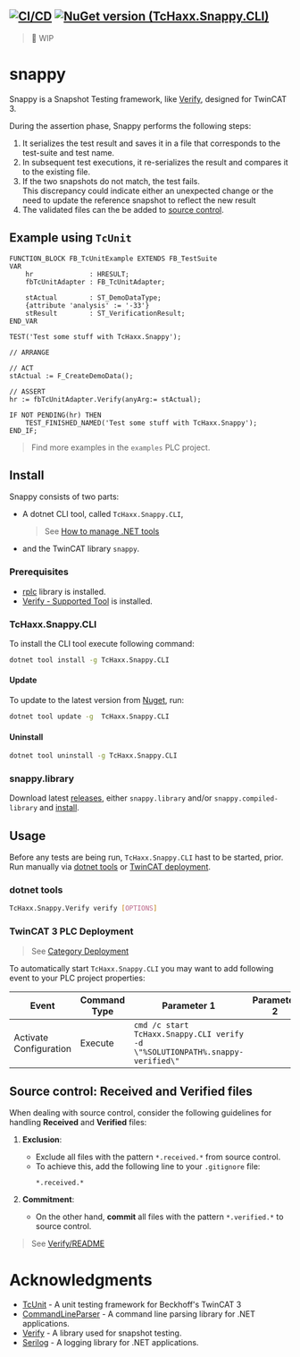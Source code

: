 [![CI/CD](https://github.com/TcHaxx/snappy/actions/workflows/cicd.yml/badge.svg)](https://github.com/TcHaxx/snappy/actions/workflows/cicd.yml)
[![NuGet version (TcHaxx.Snappy.CLI)](https://img.shields.io/nuget/v/TcHaxx.Snappy.CLI.svg)](https://www.nuget.org/packages/TcHaxx.Snappy.CLI/)
---
> 🚧 WIP
# snappy
Snappy is a Snapshot Testing framework, like [Verify](https://github.com/VerifyTests/Verify),  designed for TwinCAT 3.  

During the assertion phase, Snappy performs the following steps:

1. It serializes the test result and saves it in a file that corresponds to the test-suite and test name.
2. In subsequent test executions, it re-serializes the result and compares it to the existing file.
3. If the two snapshots do not match, the test fails.  
This discrepancy could indicate either an unexpected change or the need to update the reference snapshot to reflect the new result
4. The validated files can the be added to [source control](#source-control-received-and-verified-files).


## Example using `TcUnit`
```
FUNCTION_BLOCK FB_TcUnitExample EXTENDS FB_TestSuite
VAR
	hr				: HRESULT;		
	fbTcUnitAdapter : FB_TcUnitAdapter;
	
	stActual		: ST_DemoDataType;
	{attribute 'analysis' := '-33'}
	stResult		: ST_VerificationResult;
END_VAR
```
```
TEST('Test some stuff with TcHaxx.Snappy');

// ARRANGE

// ACT
stActual := F_CreateDemoData();

// ASSERT
hr := fbTcUnitAdapter.Verify(anyArg:= stActual);

IF NOT PENDING(hr) THEN
	TEST_FINISHED_NAMED('Test some stuff with TcHaxx.Snappy');
END_IF;
```

> Find more examples in the `examples` PLC project.

## Install

Snappy consists of two parts:
* A dotnet CLI tool, called `TcHaxx.Snappy.CLI`,
  > See [How to manage .NET tools](https://docs.microsoft.com/en-us/dotnet/core/tools/global-tools)
* and the TwinCAT library `snappy`.

### Prerequisites

* [rplc](https://github.com/TcHaxx/rplc) library is installed.
* [Verify - Supported Tool](https://github.com/VerifyTests/DiffEngine?tab=readme-ov-file#supported-tools) is installed.

### TcHaxx.Snappy.CLI

To install the CLI tool execute following command:
```sh
dotnet tool install -g TcHaxx.Snappy.CLI
```
#### Update
To update to the latest version from [Nuget](https://www.nuget.org/packages/TcHaxx.Snappy.CLI/), run:
```sh
dotnet tool update -g  TcHaxx.Snappy.CLI
```
#### Uninstall
```sh
dotnet tool uninstall -g TcHaxx.Snappy.CLI
``` 

### snappy.library
Download latest [releases](https://github.com/TcHaxx/snappy/releases), either `snappy.library` and/or `snappy.compiled-library` and [install](https://infosys.beckhoff.com/english.php?content=../content/1033/tc3_plc_intro/4218300427.html).

## Usage
Before any tests are being run, `TcHaxx.Snappy.CLI` hast to be started, prior.
Run manually via [dotnet tools](#dotnet-tools) or [TwinCAT deployment](#twincat-3-plc-deployment).

### dotnet tools
```sh
TcHaxx.Snappy.Verify verify [OPTIONS]
```

### TwinCAT 3 PLC Deployment
> See [Category Deployment](https://infosys.beckhoff.com/english.php?content=../content/1033/tc3_plc_intro/3260050187.html)

To automatically start `TcHaxx.Snappy.CLI` you may want to add following event to your PLC project properties:

Event | Command Type | Parameter 1 | Parameter 2
--- | --- | --- | ---
Activate Configuration | Execute | `cmd /c start TcHaxx.Snappy.CLI verify -d \"%SOLUTIONPATH%.snappy-verified\"` |

## Source control: Received and Verified files
When dealing with source control, consider the following guidelines for handling **Received** and **Verified** files:

1. **Exclusion**:
   - Exclude all files with the pattern `*.received.*` from source control.
   - To achieve this, add the following line to your `.gitignore` file:
     ```
     *.received.*
     ```

2. **Commitment**:
   - On the other hand, **commit** all files with the pattern `*.verified.*` to source control.

> See [Verify/README](https://github.com/VerifyTests/Verify?tab=readme-ov-file#source-control-received-and-verified-files)

# Acknowledgments

* [TcUnit](https://github.com/tcunit/TcUnit) - A unit testing framework for Beckhoff's TwinCAT 3
* [CommandLineParser](https://github.com/commandlineparser/commandline) - A command line parsing library for .NET applications.
* [Verify](https://github.com/VerifyTests/Verify) - A library used for snapshot testing.
* [Serilog](https://github.com/serilog/serilog) - A logging library for .NET applications.